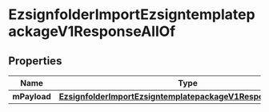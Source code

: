

# EzsignfolderImportEzsigntemplatepackageV1ResponseAllOf

## Properties

Name | Type | Description | Notes
------------ | ------------- | ------------- | -------------
**mPayload** | [**EzsignfolderImportEzsigntemplatepackageV1ResponseMPayload**](EzsignfolderImportEzsigntemplatepackageV1ResponseMPayload.md) |  | 




